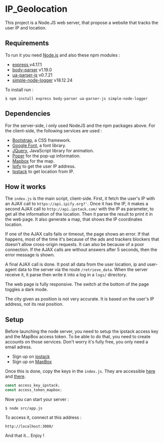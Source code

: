 # IP_Geolocation

This project is a Node.JS web server, that propose a website that tracks the user IP and location.

## Requirements

To run it you need [Node.js](https://nodejs.org/en/about/) and also these npm modules :
- [express ](https://www.npmjs.com/package/express) v4.17.1
- [body-parser](https://www.npmjs.com/package/body-parser) v1.19.0
- [ua-parser-js](https://www.npmjs.com/package/ua-parser-js) v0.7.21
- [simple-node-logger](https://www.npmjs.com/package/simple-node-logger) v18.12.24

To install run :
```
$ npm install express body-parser ua-parser-js simple-node-logger
```

## Dependencies

For the server-side, i only used NodeJS and the npm packages above. For the client-side, the following services are used :

- [Bootstrap](https://getbootstrap.com/), a CSS framework.
- [Google Font](https://fonts.google.com/about), a font library.
- [JQuery](https://jquery.com/), JavaScript library for animation.
- [Poper](https://popper.js.org/) for the pop-up information.
- [Mapbox](https://www.mapbox.com/maps/) for the map.
- [Ipify](https://www.ipify.org/) to get the user IP address.
- [Ipstack](https://ipstack.com/) to get location from IP.

## How it works

The `index.js` is the main script, client-side. First, it fetch the user's IP with an AJAX call to `https://api.ipify.org?'`. Once it has the IP, it makes a second AJAX call to `http://api.ipstack.com/` with the IP as parameter, to get all the information of the location. Then it parse the result to print it in the web page. It also generate a map, that shows the IP coordinates location.

If one of the AJAX calls fails or timeout, the page shows an error. If that happens, most of the time it's because of the ads and trackers blockers that doesn't allow cross-origin requests. It can also be because of a poor connection. If the AJAX calls are without answers after 5 seconds, then the error message is shown.

A final AJAX call is done. It post all data from the user location, ip and user-agent data to the server via the route `/retrieve_data`. When the server receive it, it parse then write it into a log in a `logs/` directory.

The web page is fully responsive. The switch at the bottom of the page toggles a dark mode.

The city given as position is not very accurate. It is based on the user's IP address, not its real position.

##  Setup

Before launching the node server, you need to setup the ipstack access key and the MapBox access token. To be able to do that, you need to create accounts on those services. Don't worry it's fully free, you only need a email adress.

- Sign up on [ipstack ](https://ipstack.com/signup/free)
- Sign up on [MapBox](https://account.mapbox.com/auth/signup/)

Once this is done, copy the keys in the `index.js`. They are accessible [here](https://ipstack.com/dashboard) and [there](https://account.mapbox.com/access-tokens/).

```js
const access_key_ipstack;
const access_token_mapbox;
```

Now you can start your server :
```
$ node src/app.js
```

To access it, connect at this address :
```
http://localhost:3000/
```
And that it... Enjoy !
